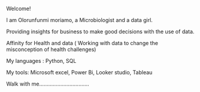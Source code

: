 Welcome!

I am Olorunfunmi moriamo, a Microbiologist and a data girl.

Providing insights for business to make good decisions with the use of data.

Affinity for Health and data ( Working with data to change the misconception of health challenges)

My languages : Python, SQL

My tools: Microsoft excel, Power Bi, Looker  studio, Tableau



Walk with me.................................
<!---
OLORUNFUNMI-M/OLORUNFUNMI-M is a ✨ special ✨ repository because its `README.md` (this file) appears on your GitHub profile.
You can click the Preview link to take a look at your changes.
--->
